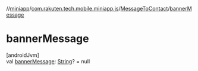 //[miniapp](../../../index.md)/[com.rakuten.tech.mobile.miniapp.js](../index.md)/[MessageToContact](index.md)/[bannerMessage](banner-message.md)

# bannerMessage

[androidJvm]\
val [bannerMessage](banner-message.md): [String](https://kotlinlang.org/api/latest/jvm/stdlib/kotlin/-string/index.html)? = null
